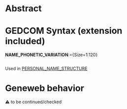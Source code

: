 ﻿# Abstract

# GEDCOM Syntax (extension included)

**NAME_PHONETIC_VARIATION**:={Size=1:120}
<pre>
</pre>
Used in <a href=Ged.PERSONAL_NAME_STRUCTURE>PERSONAL_NAME_STRUCTURE</a><br />

# Geneweb behavior


:warning: to be continued/checked

